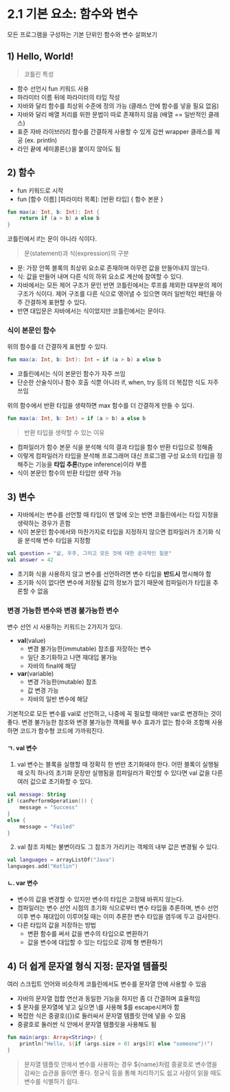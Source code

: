 # 2.1 기본 요소: 함수와 변수
모든 프로그램을 구성하는 기본 단위인 함수와 변수 살펴보기

## 1) Hello, World!
> 코틀린 특성
- 함수 선언시 fun 키워드 사용
- 파라미터 이름 뒤에 파라미터의 타입 작성
- 자바와 달리 함수를 최상위 수준에 정의 가능 (클래스 안에 함수를 넣을 필요 없음)
- 자바와 달리 배열 처리를 위한 문법이 따로 존재하지 않음 (배열 == 일반적인 클래스)
- 표준 자바 라이브러리 함수를 간결하게 사용할 수 있게 감싼 wrapper 클래스를 제공 (ex. println)
- 라인 끝에 세미콜론(;)을 붙이지 않아도 됨

## 2) 함수
- fun 키워드로 시작
- fun [함수 이름] [파라미터 목록]: [반환 타입] { 함수 본문 }

```kotlin
fun max(a: Int, b: Int): Int {
    return if (a > b) a else b
}
```

코틀린에서 if는 문이 아니라 식이다.

> 문(statement)과 식(expression)의 구분
- 문: 가장 안쪽 블록의 최상위 요소로 존재하며 아무런 값을 만들어내지 않는다.
- 식: 값을 만들어 내며 다른 식의 하위 요소로 계산에 참여할 수 있다.
- 자바에서는 모든 제어 구조가 문인 반면 코틀린에서는 루프를 제외한 대부분의 제어 구조가 식이다. 제어 구조를 다른 식으로 엮어낼 수 있으면 여러 일반적인 패턴을 아주 간결하게 표현할 수 있다.
- 반면 대입문은 자바에서는 식이었지만 코틀린에서는 문이다.

### 식이 본문인 함수
위의 함수를 더 간결하게 표현할 수 있다.

```kotlin
fun max(a: Int, b: Int): Int = if (a > b) a else b
```

- 코틀린에서는 식이 본문인 함수가 자주 쓰임
- 단순한 산술식이나 함수 호출 식뿐 아니라 if, when, try 등의 더 복잡한 식도 자주 쓰임

위의 함수에서 반환 타입을 생략하면 max 함수를 더 간결하게 만들 수 있다.

```kotlin
fun max(a: Int, b: Int) = if (a > b) a else b
```

> 반환 타입을 생략할 수 있는 이유
- 컴파일러가 함수 본문 식을 분석해 식의 결과 타입을 함수 반환 타입으로 정해줌
- 이렇게 컴파일러가 타입을 분석해 프로그래머 대신 프로그램 구성 요소의 타입을 정해주는 기능을 **타입 추론**(type inference)이라 부름
- 식이 본문인 함수의 반환 타입만 생략 가능

## 3) 변수
- 자바에서는 변수를 선언할 때 타입이 맨 앞에 오는 반면 코틀린에서는 타입 지정을 생략하는 경우가 흔함
- 식이 본문인 함수에서와 마찬가지로 타입을 지정하지 않으면 컴파일러가 초기화 식을 분석해 변수 타입을 지정함

```kotlin
val question = "삶, 우주, 그리고 모든 것에 대한 궁극적인 질문"
val answer = 42
```

- 초기화 식을 사용하지 않고 변수를 선언하려면 변수 타입을 **반드시** 명시해야 함
- 초기화 식이 없다면 변수에 저장될 값의 정보가 없기 때문에 컴파일러가 타입을 추론할 수 없음

### 변경 가능한 변수와 변경 불가능한 변수
변수 선언 시 사용하는 키워드는 2가지가 있다.
- **val**(value)
  - 변경 불가능한(immutable) 참조를 저장하는 변수
  - 일단 초기화하고 나면 재대입 불가능
  - 자바의 final에 해당
- **var**(variable)
  - 변경 가능한(mutable) 참조
  - 값 변경 가능
  - 자바의 일반 변수에 해당

기본적으로 모든 변수를 val로 선언하고, 나중에 꼭 필요할 때에만 var로 변경하는 것이 좋다. 변경 불가능한 참조와 변경 불가능한 객체를 부수 효과가 없는 함수와 조합해 사용하면 코드가 함수형 코드에 가까워진다.

#### ㄱ. val 변수
1. val 변수는 블록을 실행할 때 정확히 한 번만 초기화돼야 한다. 어떤 블록이 실행될 때 오직 하나의 초기화 문장만 실행됨을 컴파일러가 확인할 수 있다면 val 값을 다른 여러 값으로 초기화할 수 있다.
```kotlin
val message: String
if (canPerformOperation()) {
    message = "Success"
}
else {
    message = "Failed"
}
```

2. val 참조 자체는 불변이라도 그 참조가 가리키는 객체의 내부 값은 변경될 수 있다.
```kotlin
val languages = arrayListOf("Java")
languages.add("Kotlin")
```

#### ㄴ. var 변수
- 변수의 값을 변경할 수 있지만 변수의 타입은 고정돼 바뀌지 않는다.
- 컴파일러는 변수 선언 시점의 초기화 식으로부터 변수 타입을 추론하며, 변수 선언 이후 변수 재대입이 이루어질 때는 이미 추론한 변수 타입을 염두에 두고 검사한다.
- 다른 타입의 값을 저장하는 방법
  - 변환 함수를 써서 값을 변수의 타입으로 변환하기
  - 값을 변수에 대입할 수 있는 타입으로 강제 형 변환하기

## 4) 더 쉽게 문자열 형식 지정: 문자열 템플릿
여러 스크립트 언어와 비슷하게 코틀린에서도 변수를 문자열 안에 사용할 수 있음
- 자바의 문자열 접합 연산과 동일한 기능을 하지만 좀 더 간결하며 효율적임
- $ 문자를 문자열에 넣고 싶으면 \를 사용해 $를 escape시켜야 함
- 복잡한 식은 중괄호({})로 둘러싸서 문자열 템플릿 안에 넣을 수 있음
- 중괄호로 둘러싼 식 안에서 문자열 템플릿을 사용해도 됨

```kotlin
fun main(args: Array<String>) {
    println("Hello, ${if (args.size > 0) args[0] else "someone"}!")
}
```

> 문자열 템플릿 안에서 변수를 사용하는 경우 ${name}처럼 중괄호로 변수명을 감싸는 습관을 들이면 좋다. 정규식 등을 통해 처리하기도 쉽고 사람이 읽을 때도 변수를 식별하기 쉽다.
